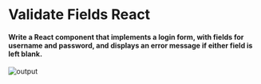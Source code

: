 # Validate Fields React

#### Write a React component that implements a login form, with fields for username and password, and displays an error message if either field is left blank.

![output](https://storage.googleapis.com/acciojob-open-file-collections/validate-fields-react_AdobeExpress.gif)
